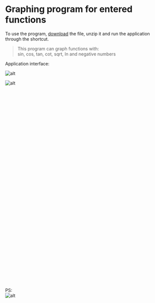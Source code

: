 # Graphing program for entered functions

To use the program, [download](https://github.com/lilarin/Coursework-Graph-Plotter/raw/main/Graph%20plotter.zip) the file, unzip it and run the application through the shortcut.

> This program can graph functions with:</br>
> sin, cos, tan, cot, sqrt, ln and negative numbers

Application interface:

![alt](https://i.imgur.com/6EwN629.png)

![alt](https://i.imgur.com/ko47VvW.png)
</br></br></br></br></br></br></br></br></br></br></br></br></br></br></br></br></br></br></br></br></br></br></br></br></br></br></br></br></br></br></br></br></br></br></br></br></br></br></br>
PS:</br>
![alt](https://i.imgur.com/sjJhSnW.png)